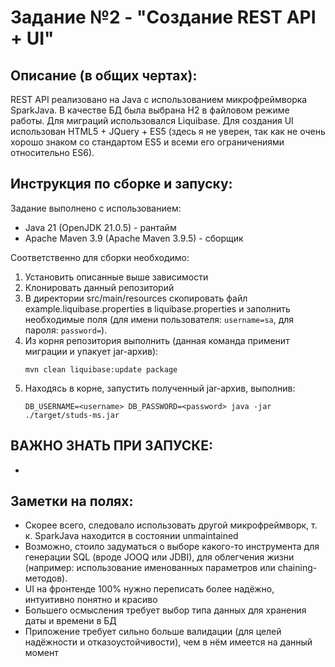 # Задание №2 - "Создание REST API + UI"
## Описание (в общих чертах):
REST API реализовано на Java с использованием микрофреймворка SparkJava.
В качестве БД была выбрана H2 в файловом режиме работы. Для миграций использовался Liquibase. 
Для создания UI использован HTML5 + JQuery + ES5 
(здесь я не уверен, так как не очень хорошо знаком со стандартом ES5 и всеми его ограничениями относительно ES6).

## Инструкция по сборке и запуску:
Задание выполнено с использованием:
* Java 21 (OpenJDK 21.0.5) - рантайм
* Apache Maven 3.9 (Apache Maven 3.9.5) - сборщик

Соответственно для сборки необходимо:
1. Установить описанные выше зависимости
2. Клонировать данный репозиторий
3. В директории src/main/resources скопировать файл example.liquibase.properties в liquibase.properties 
и заполнить необходимые поля (для имени пользователя: `username=sa`, для пароля: `password=`).
4. Из корня репозитория выполнить (данная команда применит миграции и упакует jar-архив):
    ```shell
    mvn clean liquibase:update package
    ```
5. Находясь в корне, запустить полученный jar-архив, выполнив:
    ```shell
   DB_USERNAME=<username> DB_PASSWORD=<password> java -jar ./target/studs-ms.jar
   ```

## ВАЖНО ЗНАТЬ ПРИ ЗАПУСКЕ:
* 

## Заметки на полях:
* Скорее всего, следовало использовать другой микрофреймворк, т. к. SparkJava находится в состоянии unmaintained
* Возможно, стоило задуматься о выборе какого-то инструмента для генерации SQL (вроде JOOQ или JDBI), 
для облегчения жизни (например: использование именованных параметров или chaining-методов).
* UI на фронтенде 100% нужно переписать более надёжно, интуитивно понятно и красиво
* Большего осмысления требует выбор типа данных для хранения даты и времени в БД
* Приложение требует сильно больше валидации (для целей надёжности и отказоустойчивости), 
чем в нём имеется на данный момент